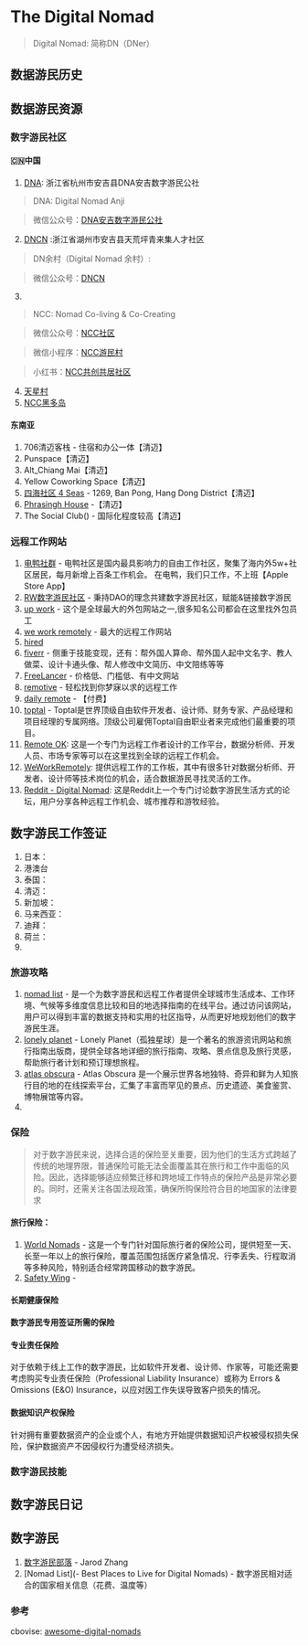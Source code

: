 # The Digital Nomad
> Digital Nomad: 简称DN（DNer）

## 数据游民历史
## 数据游民资源
### 数字游民社区
#### 🇨🇳中国
1. [DNA](https://mp.weixin.qq.com/s/k_RKrUhj-huDygMBB20u-g): 浙江省杭州市安吉县DNA安吉数字游民公社
> DNA: Digital Nomad Anji

> 微信公众号：[DNA安吉数字游民公社](https://mp.weixin.qq.com/s/k_RKrUhj-huDygMBB20u-g)
2. [DNCN](https://docs.qq.com/doc/DWXhrZ3d4bUtsakV0) :浙江省湖州市安吉县天荒坪青来集人才社区
> DN余村（Digital Nomad 余村）: 

> 微信公众号：[DNCN](https://docs.qq.com/doc/DWXhrZ3d4bUtsakV0)

3. [NCC共创共居社区]: 云南省大理白族自治州大理市葱园村114号
> NCC: Nomad Co-living & Co-Creating

> 微信公众号：[NCC社区](https://mp.weixin.qq.com/s/KBty2Av38St0i-cU0qvAwQ)

> 微信小程序：[NCC游民村](#小程序://游民村/kzoBksAphQ6v9Pv)

> 小红书：[NCC共创共居社区](http://xhslink.com/MsnbDu)

4. [天星村]()
5. [NCC黑多岛]()


#### 东南亚
1. 706清迈客栈 - 住宿和办公一体【清迈】
2. Punspace【清迈】
3. Alt_Chiang Mai【清迈】
4. Yellow Coworking Space【清迈】
5. [四海社区 4 Seas](https://www.4seas.io/) - 1269, Ban Pong, Hang Dong District【清迈】
6. [Phrasingh House](https:/www.youtube.com/watch?V=XuXftA59qVk) -【清迈】
7. The Social Club() - 国际化程度较高【清迈】
### 远程工作网站
1. [电鸭社群](https://eleduck.com) - 电鸭社区是国内最具影响力的自由工作社区，聚集了海内外5w+社区居民，每月新增上百条工作机会。 在电鸭，我们只工作，不上班【Apple Store App】
2. [RW数字游民社区](https://NOMADDAO.CLUB) - 秉持DAO的理念共建数字游民社区，赋能&链接数字游民
3. [up work](https://www.upwork.com/) - 这个是全球最大的外包网站之一,很多知名公司都会在这里找外包员工
4. [we work remotely](https://weworkremotely.com/) - 最大的远程工作网站
3. [hired](https://hired.com/) 
4. [fiverr](https://www.fiverr.com/) - 侧重于技能变现，还有：帮外国人算命、帮外国人起中文名字、教人做菜、设计卡通头像、帮人修改中文简历、中文陪练等等
5. [FreeLancer](http://freelancer.com) - 价格低、门槛低、有中文网站
6. [remotive](https://remotive.com/) - 轻松找到你梦寐以求的远程工作
7. [daily remote](https://dailyremote.com/) - 【付费】
8. [toptal](https://www.toptal.com/) - Toptal是世界顶级自由软件开发者、设计师、财务专家、产品经理和项目经理的专属网络。顶级公司雇佣Toptal自由职业者来完成他们最重要的项目。
9. [Remote OK](https://remoteok.com/): 这是一个专门为远程工作者设计的工作平台，数据分析师、开发人员、市场专家等可以在这里找到全球的远程工作机会。
10. [WeWorkRemotely](https://weworkremotely.com/): 提供远程工作的工作板，其中有很多针对数据分析师、开发者、设计师等技术岗位的机会，适合数据游民寻找灵活的工作。
11. [Reddit - Digital Nomad](https://www.reddit.com/r/digitalnomad/): 这是Reddit上一个专门讨论数字游民生活方式的论坛，用户分享各种远程工作机会、城市推荐和游牧经验。

## 数字游民工作签证
1. 日本：
2. 港澳台
3. 泰国：
4. 清迈：
5. 新加坡：
6. 马来西亚：
7. 迪拜：
8. 荷兰：
9. 

### 旅游攻略
1. [nomad list](https://nomadlist.com/) - 是一个为数字游民和远程工作者提供全球城市生活成本、工作环境、气候等多维度信息比较和目的地选择指南的在线平台。通过访问该网站，用户可以得到丰富的数据支持和实用的社区指导，从而更好地规划他们的数字游民生涯。
2. [lonely planet](https://www.lonelyplanet.com/) - Lonely Planet（孤独星球）是一个著名的旅游资讯网站和旅行指南出版商，提供全球各地详细的旅行指南、攻略、景点信息及旅行灵感，帮助旅行者计划和预订理想旅程。
3. [atlas obscura](https://www.atlasobscura.com/) - Atlas Obscura 是一个展示世界各地独特、奇异和鲜为人知旅行目的地的在线探索平台，汇集了丰富而罕见的景点、历史遗迹、美食鉴赏、博物展馆等内容。
4.


### 保险
> 对于数字游民来说，选择合适的保险至关重要，因为他们的生活方式跨越了传统的地理界限，普通保险可能无法全面覆盖其在旅行和工作中面临的风险。因此，选择能够适应频繁迁移和跨地域工作特点的保险产品是非常必要的。同时，还需关注各国法规政策，确保所购保险符合目的地国家的法律要求
#### 旅行保险：
1. [World Nomads]() - 这是一个专门针对国际旅行者的保险公司，提供短至一天、长至一年以上的旅行保险，覆盖范围包括医疗紧急情况、行李丢失、行程取消等多种风险，特别适合经常跨国移动的数字游民。
2. [Safety Wing]() - 
#### 长期健康保险
#### 数字游民专用签证所需的保险
#### 专业责任保险
对于依赖于线上工作的数字游民，比如软件开发者、设计师、作家等，可能还需要考虑购买专业责任保险（Professional Liability Insurance）或称为 Errors & Omissions (E&O) Insurance，以应对因工作失误导致客户损失的情况。
#### 数据知识产权保险
针对拥有重要数据资产的企业或个人，有地方开始提供数据知识产权被侵权损失保险，保护数据资产不因侵权行为遭受经济损失。

### 数字游民技能

## 数字游民日记

## 数字游民
1. [数字游民部落](https://jarodise.com/) - Jarod Zhang
2. [Nomad List](- Best Places to Live for Digital Nomads) - 数字游民相对适合的国家相关信息（花费、温度等）






### 参考
cbovise: [awesome-digital-nomads](https://github.com/cbovis/awesome-digital-nomads?tab=readme-ov-file#accommodation)
